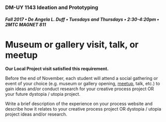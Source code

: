 ### DM-UY 1143 Ideation and Prototyping
##### Fall 2017 • De Angela L. Duff • Tuesdays and Thursdays • 2:30-4:20pm • 2MTC MAGNET 811

# Museum or gallery visit, talk, or meetup

<strong>Our Local Project visit satisfied this requirement.</strong>
 
Before the end of November, each student will attend a social gathering or event of your choice (e.g. museum or gallery opening, [meetup](http://meetup.com), talk, etc.) to gain ideas and/or conduct research for your creative process project OR your future dystopia / utopia project. 

Write a brief description of the experience on your process website and describe how it relates to your creative process project OR dystopia / utopia project ideas and/or research.